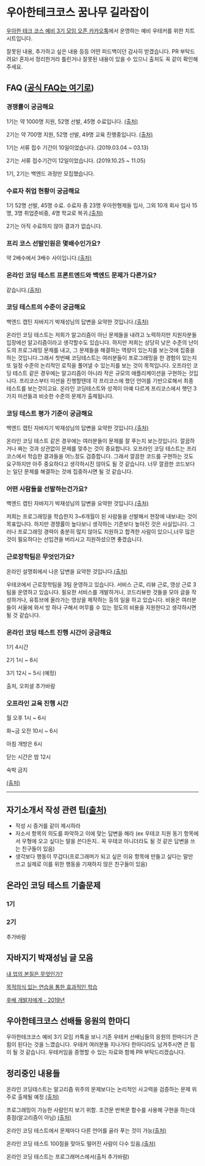 # 우아한테크코스 꿈나무 길라잡이

[우아한 테크 코스 예비 3기 모임 오픈 카카오톡](https://open.kakao.com/o/g91HiGAc)에서 운영하는 예비 우테커를 위한 치트시트입니다.

잘못된 내용, 추가하고 싶은 내용 등등 어떤 피드백이던 감사히 받겠습니다. PR 부탁드려요! 혼자서 정리한거라 틀린거나 잘못된 내용이 있을 수 있으니 출처도 꼭 같이 확인해주세요.

## FAQ ([공식 FAQ는 여기로](https://woowacourse.github.io/faq.html))

### 경쟁률이 궁금해요

1기는 약 1000명 지원, 52명 선발, 45명 수료입니다. [(출처)](https://youtu.be/9cyAqCdtews?t=2857)

2기는 약 700명 지원, 52명 선발, 49명 교육 진행중입니다. [(출처)](https://youtu.be/9cyAqCdtews?t=2915)

1기는 서류 접수 기간이 10일이었습니다. (2019.03.04 ~ 03.13)

2기는 서류 접수기간이 12일이었습니다. (2019.10.25 ~ 11.05)

1기, 2기는 백엔드 과정만 모집했습니다.

### 수료자 취업 현황이 궁금해요

1기 52명 선발, 45명 수료. 수료자 중 23명 우아한형제들 입사,  그외 10개 회사 입사 15명, 3명 취업준비중, 4명 학교로 복귀.[(출처)](https://youtu.be/9cyAqCdtews?t=2875)

2기는 아직 수료하지 않아 결과가 없습니다.

### 프리 코스 선발인원은 몇배수인가요?

약 2배수에서 3배수 사이입니다.[(출처)](https://youtu.be/9cyAqCdtews?t=6994)

### 온라인 코딩 테스트 프론트엔드와 백엔드 문제가 다른가요?

같습니다.[(출처)](https://youtu.be/9cyAqCdtews?t=5297)

### 코딩 테스트의 수준이 궁금해요

백엔드 캡틴 자바지기 박재성님의 답변을 요약한 것입니다.[(출처)](https://youtu.be/9cyAqCdtews?t=5332)

온라인 코딩 테스트는 저희가 알고리즘이 아닌 문제들을 내려고 노력하지만 지원자분들 입장에선 알고리즘이라고 생각할수도 있습니다. 하지만 저희는 상당히 낮은 수준의 난이도의 프로그래밍 문제를 내고, 그 문제들을 해결하는 역량이 있는지를 보는것에 집중을 하는 것입니다.그래서 첫번째 코딩테스트는 여러분들이 프로그래밍을 한 경험이 있는지 또 일정 수준의 논리적인 로직을 풀어낼 수 있는지를 보는 것이 목적입니다. 오프라인 코딩 테스트 같은 경우에는 알고리즘이 아니라 작은 규모의 애플리케이션을 구현하는 것입니다. 프리코스부터 미션을 진행할텐데 각 프리코스에 했던 언어를 기반으로해서 최종 테스트를 보는것이고요. 온라인 코딩테스트와 성격이 아예 다르게 프리코스에서 햇던 3가지 미션들과 비슷한 수준의 문제가 출제됩니다. 

### 코딩 테스트 평가 기준이 궁금해요

백엔드 캡틴 자바지기 박재성님의 답변을 요약한 것입니다.[(출처)](https://youtu.be/9cyAqCdtews?t=5725)

온라인 코딩 테스트 같은 경우에는 여러분들이 문제를 잘 푸는지 보는것입니다. 깔끔하거나 짜는 것과 상관없이 문제를 맞추는 것이 중요합니다. 오프라인 코딩 테스트는 프리코스에서 학습한 결과들을 어느정도 검증합니다. 그래서 깔끔한 코드를 구현하는 것도 요구하지만 아주 중요하다고 생각하시진 않아도 될 것 같습니다. 너무 깔끔한 코드보다는 일단 문제를 해결하는 것에 집중하시면 될 것 같습니다.

### 어떤 사람들을 선발하는건가요?

백엔드 캡틴 자바지기 박재성님의 답변을 요약한 것입니다.[(출처)](https://youtu.be/9cyAqCdtews?t=6004)

저희는 프로그래밍을 학습한지 3~6개월이 된 사람들을 선발해서 현장에 내보내는 것이 목표입니다. 하지만 경쟁률이 높다보니 생각하는 기준보다 높아진 것은 사실입니다. 그러나 프로그래밍 경력이 충분히 많지 않아도 지원하고 합격한 사람이 있으니,너무 많은 것이 필요하다는 선입견을 버리시고 지원하셨으면 좋겠습니다.

### 근로장학팀은 무엇인가요?

온라인 설명회에서 나온 답변을 요약한 것입니다.[(출처)](https://youtu.be/9cyAqCdtews?t=6769)

우테코에서 근로장학팀을 3팀 운영하고 있습니다. 서비스 근로, 리뷰 근로, 영상 근로 3팀을 운영하고 있습니다. 필요한 서비스를 개발하거나, 코드리뷰한 것들을 모아 글을 작성하거나, 유튜브에 올라가는 영상을 제작하는 등의 일을 하고 있습니다. 비용은 여러분들이 서울에 와서 방 하나 구해서 머무를 수 있는 정도의 비용을 지원한다고 생각하시면 될 것 같습니다.

### 온라인 코딩 테스트 진행 시간이 궁금해요

1기 4시간

2기 1시 ~ 6시

3기 12시 ~ 5시 (예정)

출처, 오피셜 추가바람

### 오프라인 교육 진행 시간

월 오후 1시 ~ 6시 

화~금 오전 10시 ~ 6시

아침 개방은 6시

닫는 시간은 밤 12시 

숙박 금지

[(출처)](https://youtu.be/9cyAqCdtews?t=9049)


---

## 자기소개서 작성 관련 팁[(출처)](https://brunch.co.kr/@javajigi/14)

- 작성 시 증거를 같이 제시하라
- 자소서 항목의 의도를 파악하고 이에 맞는 답변을 해라 (ex 우테코 지원 동기 항목에서 우형에 오고 싶다는 말을 쓴다든지.. 꼭 우테코 아니더라도 될 것 같은 답변을 쓰는 친구들이 있음)
- 생각보다 행동이 무겁다(프로그래머가 되고 싶은 이유 항목에 만들고 싶다는 말만 쓰고 실제로 이를 위한 행동을 기재하지 않은 친구들이 있음)

## 온라인 코딩 테스트 기출문제

### 1기

### 2기

추가바람

## 자바지기 박재성님 글 모음

[내 업의 본질은 무엇인가?](https://brunch.co.kr/@javajigi/14)

[목적의식 있는 연습을 통한 효과적인 학습](https://brunch.co.kr/@javajigi/8)

[후배 개발자에게 - 2019년](https://brunch.co.kr/@javajigi/4)

## 우아한테크코스 선배들 응원의 한마디

우아한테크코스 예비 3기 모임 카톡을 보니 기존 우테커 선배님들의 응원의 한마디가 큰 힘이 된다는 것을 느꼈습니다. 우테커 여러분들 지나가다 한마디라도 남겨주시면 큰 힘이 될 것 같습니다. 우테커임을 증명할 수 있는 자료와 함께 PR 부탁드리겠습니다.

## 정리중인 내용들

온라인 코딩테스트는 알고리즘 위주의 문제보다는 논리적인 사고력을 검증하는 문제 위주로 출제될 예정 [(출처)](https://woowacourse.github.io/faq.html)

프로그래밍이 가능한 사람인지 보기 위함. 조건문 반복문 함수를 사용해 구현을 하는데 중점(알고리즘이 아님) [(출처)](https://youtu.be/9cyAqCdtews?t=3940) 

온라인 코딩 테스트에서 문제마다 다른 언어를 골라 푸는 것이 가능[(출처)](#)

온라인 코딩 테스트 100점을 맞아도 떨어진 사람이 다수 있음.[(출처)](https://youtu.be/9cyAqCdtews?t=3984)

온라인 코딩 테스트는 프로그래머스에서(출처 추가바람)

